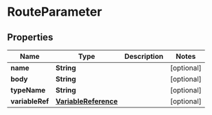 

# RouteParameter


## Properties

| Name | Type | Description | Notes |
|------------ | ------------- | ------------- | -------------|
|**name** | **String** |  |  [optional] |
|**body** | **String** |  |  [optional] |
|**typeName** | **String** |  |  [optional] |
|**variableRef** | [**VariableReference**](VariableReference.md) |  |  [optional] |



